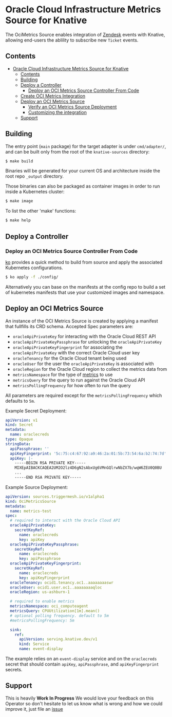 # Oracle Cloud Infrastructure Metrics Source for Knative

The OciMetrics Source enables integration of [Zendesk](https://www.zendesk.com/) events with Knative, allowing end-users the ablility to subscribe new `Ticket` events.

## Contents

- [Oracle Cloud Infrastructure Metrics Source for Knative](#oracle-cloud-infrastructure-metrics-source-for-knative)
  - [Contents](#contents)
  - [Building](#building)
  - [Deploy a Controller](#deploy-a-controller)
    - [Deploy an OCI Metrics Source Controller From Code](#deploy-an-oci-metrics-source-controller-from-code)
  - [Create OCI Metrics Integration](#create-oci-metrics-integration)
  - [Deploy an OCI Metrics Source](#deploy-an-oci-metrics-source)
    - [Verify an OCI Metrics Source Deployment](#verify-an-oci-metrics-source-deployment)
    - [Customizing the integration](#customizing-the-integration)
  - [Support](#support)

## Building

The entry point (`main` package) for the target adapter is under `cmd/adapter/`, and can be built
only from the root of the `knative-sources` directory:

```sh
$ make build
```

Binaries will be generated for your current OS and architecture inside the root repo `_output` directory.

Those binaries can also be packaged as container images in order to run inside a Kubernetes cluster:


```sh
$ make image
```

To list the other 'make' functions:

```sh
$ make help
```

## Deploy a Controller

### Deploy an OCI Metrics Source Controller From Code

[ko](https://github.com/google/ko) provides a quick method to build from source and apply the associated Kubernetes configurations.

```sh
$ ko apply -f ./config/
```

Alternatively you can base on the manifests at the config repo to build a set of kubernetes manifests that use your customized images and namespace.

## Deploy an OCI Metrics Source

An instance of the OCI Metrics Source is created by applying a manifest that fullfills its CRD schema. Accepted Spec parameters are:

- `oracleApiPrivateKey` for interacting with the Oracle Cloud REST API
- `oracleApiPrivateKeyPassphrase` for unlocking the `oracleApiPrivateKey`
- `oracleApiPrivateKeyFingerprint` for associating the `oracleApiPrivateKey` with the correct Oracle Cloud user key 
- `oracleTenancy` for the Oracle Cloud tenant being used
- `oracleUser` for the user the `oracleApiPrivateKey` is associated with
- `oracleRegion` for the Oracle Cloud region to collect the metrics data from
- `metricsNamespace` for the type of [metrics](https://docs.cloud.oracle.com/en-us/iaas/api/#/en/monitoring/20180401/MetricData) to use
- `metricsQuery` for the query to run against the Oracle Cloud API
- `metricsPollingFrequency` for how often to run the query

All parameters are required except for the `metricsPollingFrequency` which defaults to `5m`.

Example Secret Deployment:

```yaml
apiVersion: v1
kind: Secret
metadata:
  name: oraclecreds
type: Opaque
stringData:
  apiPassphrase: ''
  apiKeyFingerprint: '5c:75:c4:67:92:a9:46:2a:01:5b:73:54:6a:b2:74:7d'
  apiKey: |-
    -----BEGIN RSA PRIVATE KEY-----
    MIXEpAIBACKCAQEA2UM2O2lz4D6gN2sAbxUg6VMnGQlrwNbZX7b/wqW6ZEU0Q0BU
    ...
    -----END RSA PRIVATE KEY-----
```

Example Source Deployment:

```yaml
apiVersion: sources.triggermesh.io/v1alpha1
kind: OciMetricsSource
metadata:
  name: metrics-test
spec:
  # required to interact with the Oracle Cloud API
  oracleApiPrivateKey:
    secretKeyRef:
      name: oraclecreds
      key: apiKey
  oracleApiPrivateKeyPassphrase:
    secretKeyRef:
      name: oraclecreds
      key: apiPassphrase
  oracleApiPrivateKeyFingerprint:
    secretKeyRef:
      name: oraclecreds
      key: apiKeyFingerprint
  oracleTenancy: ocid1.tenancy.oc1..aaaaaaaaswr
  oracleUser: ocid1.user.oc1..aaaaaaaaqloc
  oracleRegion: us-ashburn-1

  # required to enable metrics
  metricsNamespace: oci_computeagent
  metricsQuery: CPUUtilization[1m].mean()
  # optional polling frequency. default to 5m
  #metricsPollingFrequency: 5m

  sink:
    ref:
      apiVersion: serving.knative.dev/v1
      kind: Service
      name: event-display

```

The example relies on an `event-display` service and on the `oraclecreds` secret that should contain `apiKey`, `apiPassphrase`, and `apiKeyFingerprint` secrets.

## Support

This is heavily **Work In Progress** We would love your feedback on this
Operator so don't hesitate to let us know what is wrong and how we could improve
it, just file an [issue](https://github.com/triggermesh/knative-sources/issues/new)

